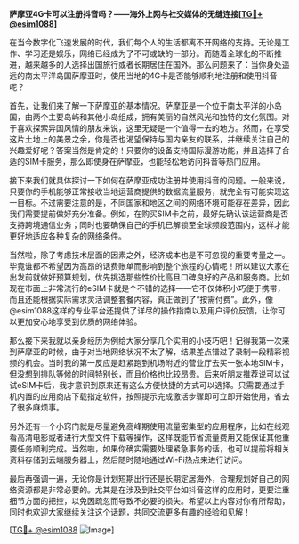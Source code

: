 **萨摩亚4G卡可以注册抖音吗？——海外上网与社交媒体的无缝连接[[TG💪+ @esim1088](https://t.me/s/esim1088)]**

在当今数字化飞速发展的时代，我们每个人的生活都离不开网络的支持。无论是工作、学习还是娱乐，网络已经成为了不可或缺的一部分。而随着全球化的不断推进，越来越多的人选择出国旅行或者长期居住在国外。那么问题来了：当你身处遥远的南太平洋岛国萨摩亚时，使用当地的4G卡是否能够顺利地注册和使用抖音呢？

首先，让我们来了解一下萨摩亚的基本情况。萨摩亚是一个位于南太平洋的小岛国，由两个主要岛屿和其他小岛组成，拥有美丽的自然风光和独特的文化氛围。对于喜欢探索异国风情的朋友来说，这里无疑是一个值得一去的地方。然而，在享受这片土地上的美景之余，你是否也渴望保持与国内亲友的联系，并继续关注自己的兴趣爱好呢？答案当然是肯定的！只要你的设备支持国际漫游功能，并且选择了合适的SIM卡服务，那么即使身在萨摩亚，也能轻松地访问抖音等热门应用。

接下来我们就具体探讨一下如何在萨摩亚成功注册并使用抖音的问题。一般来说，只要你的手机能够正常接收当地运营商提供的数据流量服务，就完全有可能实现这一目标。不过需要注意的是，不同国家和地区之间的网络环境可能存在差异，因此我们需要提前做好充分准备。例如，在购买SIM卡之前，最好先确认该运营商是否支持跨境通信业务；同时也要确保自己的手机已解锁至全球频段范围内，这样才能更好地适应各种复杂的网络条件。

当然啦，除了考虑技术层面的因素之外，经济成本也是不可忽视的重要考量之一。毕竟谁都不希望因为高昂的话费账单而影响到整个旅程的心情呢！所以建议大家在出发前就做好预算规划，优先挑选那些性价比高且口碑良好的产品和服务商。比如现在市面上非常流行的eSIM卡就是个不错的选择——它不仅体积小巧便于携带，而且还能根据实际需求灵活调整套餐内容，真正做到了“按需付费”。此外，像@esim1088这样的专业平台还提供了详尽的操作指南以及用户评价反馈，让你可以更加安心地享受到优质的网络体验。

那么接下来我就以亲身经历为例给大家分享几个实用的小技巧吧！记得我第一次来到萨摩亚的时候，由于对当地网络状况不太了解，结果差点错过了录制一段精彩视频的机会。当时我的第一反应是赶紧跑到机场附近的营业厅去买一张本地SIM卡，但没想到排队等候的时间特别长，而且价格也比较昂贵。后来听朋友推荐说可以试试eSIM卡后，我才意识到原来还有这么方便快捷的方式可以选择。只需要通过手机内置的应用商店下载指定软件，按照提示完成激活步骤即可立即开始使用，省去了很多麻烦事。

另外还有一个小窍门就是尽量避免高峰期使用流量密集型的应用程序，比如在线观看高清电影或者进行大型文件下载等操作，这样既能节省流量费用又能保证其他重要任务顺利完成。当然啦，如果你确实需要处理紧急事务的话，也可以提前将相关资料存储到云端服务器上，然后随时随地通过Wi-Fi热点来进行访问。

最后再强调一遍，无论你是计划短期出行还是长期定居海外，合理规划好自己的网络资源都是非常必要的。尤其是在涉及到社交平台如抖音这样的应用时，更要注重细节方面的把控，以免因疏忽而导致不必要的损失。希望以上内容对你有所帮助，同时也欢迎大家继续关注这个话题，共同交流更多有趣的经验和见解！

[[TG💪+ @esim1088](https://t.me/s/esim1088) ![Image](https://i.postimg.cc/4NQfJmqS/Snipaste-2025-05-13-00-14-12.png)]
